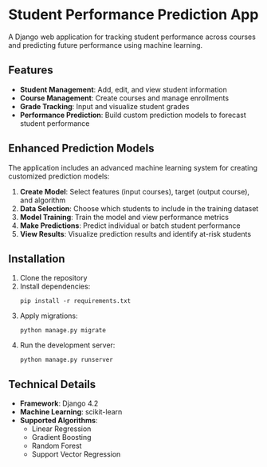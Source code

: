 # Student Performance Prediction App

A Django web application for tracking student performance across courses and predicting future performance using machine learning.

## Features

- **Student Management**: Add, edit, and view student information
- **Course Management**: Create courses and manage enrollments
- **Grade Tracking**: Input and visualize student grades
- **Performance Prediction**: Build custom prediction models to forecast student performance

## Enhanced Prediction Models

The application includes an advanced machine learning system for creating customized prediction models:

1. **Create Model**: Select features (input courses), target (output course), and algorithm
2. **Data Selection**: Choose which students to include in the training dataset
3. **Model Training**: Train the model and view performance metrics
4. **Make Predictions**: Predict individual or batch student performance
5. **View Results**: Visualize prediction results and identify at-risk students

## Installation

1. Clone the repository
2. Install dependencies:
   ```
   pip install -r requirements.txt
   ```
3. Apply migrations:
   ```
   python manage.py migrate
   ```
4. Run the development server:
   ```
   python manage.py runserver
   ```

## Technical Details

- **Framework**: Django 4.2
- **Machine Learning**: scikit-learn
- **Supported Algorithms**:
  - Linear Regression
  - Gradient Boosting
  - Random Forest
  - Support Vector Regression 